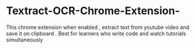 # Textract-OCR-Chrome-Extension-
This chrome extension when enabled , extract text from youtube video and save it on clipboard . Best for learners who write code and watch tutorials simultaneously
